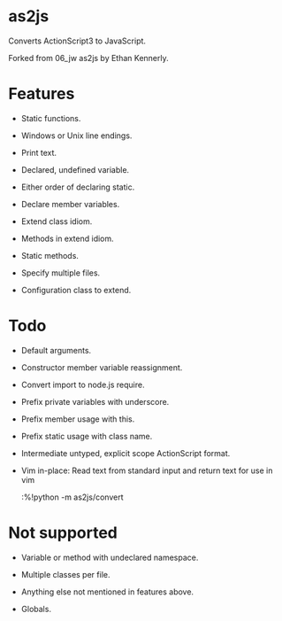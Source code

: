 as2js
=====

Converts ActionScript3 to JavaScript.

Forked from 06\_jw as2js by Ethan Kennerly.

Features
========

 * Static functions.

 * Windows or Unix line endings.

 * Print text.

 * Declared, undefined variable.

 * Either order of declaring static.

 * Declare member variables.

 * Extend class idiom.

 * Methods in extend idiom.

 * Static methods.

 * Specify multiple files.

 * Configuration class to extend.

Todo
====

 * Default arguments.

 * Constructor member variable reassignment.

 * Convert import to node.js require.

 * Prefix private variables with underscore.

 * Prefix member usage with this.

 * Prefix static usage with class name.

 * Intermediate untyped, explicit scope ActionScript format.

 * Vim in-place:  Read text from standard input and return text for use in vim 

    :%!python -m as2js/convert


Not supported
=============

 * Variable or method with undeclared namespace.

 * Multiple classes per file.
 
 * Anything else not mentioned in features above.

 * Globals.
